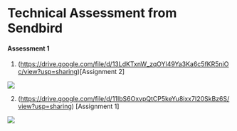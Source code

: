 # Technical Assessment from Sendbird

#### Assessment 1

1. (https://drive.google.com/file/d/13LdKTxnW_zqOYl49Ya3Ka6c5fKR5niOc/view?usp=sharing)[Assignment 2]
<img src="https://drive.google.com/uc?export=view&id=13LdKTxnW_zqOYl49Ya3Ka6c5fKR5niOc"> 

2. (https://drive.google.com/file/d/11IbS6OxvpQtCP5keYu8ixx7I20SkBz6S/view?usp=sharing) [Assignment 1]
<img src="https://drive.google.com/uc?export=view&id=11IbS6OxvpQtCP5keYu8ixx7I20SkBz6S">
